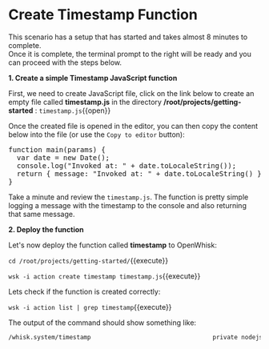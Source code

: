 # Create Timestamp Function

This scenario has a setup that has started and takes almost 8 minutes to complete.  
Once it is complete, the terminal prompt to the right will be ready and you can proceed with the steps below.

**1. Create a simple Timestamp JavaScript function**

First, we need to create JavaScript file, click on the link below to create an empty file called **timestamp.js** in the directory **/root/projects/getting-started** : ``timestamp.js``{{open}}

Once the created file is opened in the editor, you can then copy the content below into the file (or use the `Copy to editor` button):

<pre class="file" data-filename="/root/projects/getting-started/timestamp.js" data-target="replace">
function main(params) {
  var date = new Date();
  console.log("Invoked at: " + date.toLocaleString());
  return { message: "Invoked at: " + date.toLocaleString() };
}
</pre>
Take a minute and review the `timestamp.js`. The function is pretty simple logging a message with the timestamp to the console and also returning that same message.

**2. Deploy the function**

Let's now deploy the function called **timestamp** to OpenWhisk:

``cd /root/projects/getting-started/``{{execute}}

``wsk -i action create timestamp timestamp.js``{{execute}}

Lets check if the function is created correctly:

``wsk -i action list | grep timestamp``{{execute}}

The output of the command should show something like:

```sh
/whisk.system/timestamp                                  private nodejs:6
```
